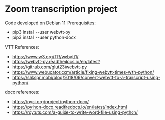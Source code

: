 # Zoom transcription project

Code developed on Debian 11.  Prerequisites:
* pip3 install --user webvtt-py
* pip3 install --user python-docx

VTT References:
* https://www.w3.org/TR/webvtt1/
* https://webvtt-py.readthedocs.io/en/latest/
* https://github.com/glut23/webvtt-py
* https://www.webucator.com/article/fixing-webvtt-times-with-python/
* https://shkspr.mobi/blog/2018/09/convert-webvtt-to-a-transcript-using-python/

docx references:
* https://pypi.org/project/python-docx/
* https://python-docx.readthedocs.io/en/latest/index.html
* https://roytuts.com/a-guide-to-write-word-file-using-python/
